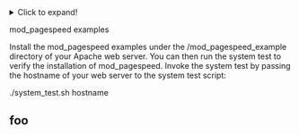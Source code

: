 <details>
  <summary>Click to expand!</summary>
  * hi
</details>

mod_pagespeed examples

Install the mod_pagespeed examples under the /mod_pagespeed_example
directory of your Apache web server. You can then run the system test
to verify the installation of mod_pagespeed. Invoke the system test by
passing the hostname of your web server to the system test script:

./system_test.sh hostname

## foo
